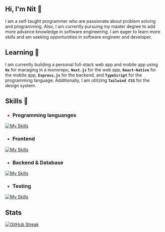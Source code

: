 ## Hi, I'm Nit 👋

I am a self-taught programmer who are passionate about problem solving and programming. Also, I am currently pursuing my master degree to add more advance knowledge in software engineering. I am eager to learn more skills and am seeking opportunities in software engineer and developer.
## Learning 📖
I am currently building a personal full-stack web app and mobile app using <code><b>Nx</b></code> for managing in a monorepo, <code><b>Next.js</b></code> for the web app, <code><b>React-Native</b></code> for the mobile app, <code><b>Express.js</b></code> for the backend, and <code><b>TypeScript</b></code> for the programming language. Additionally, I am utilizing <code><b>Tailwind CSS</b></code> for the design system.
## Skills 🧠
- ### Programming languanges
[![My Skills](https://skillicons.dev/icons?i=elixir,java,python,js,ts)](https://skillicons.dev)
- ### Frontend
[![My Skills](https://skillicons.dev/icons?i=html,css,react,nextjs,tailwind,sass,styledcomponents)](https://skillicons.dev)
- ### Backend & Database
[![My Skills](https://skillicons.dev/icons?i=hibernate,spring,nodejs,postgres,graphql,mysql,firebase,mongodb)](https://skillicons.dev)
- ### Testing
[![My Skills](https://skillicons.dev/icons?i=jest,postman)](https://skillicons.dev)
## Stats
[![GitHub Streak](https://streak-stats.demolab.com?user=nitipat21&theme=dark&border_radius=3)](https://git.io/streak-stats)
